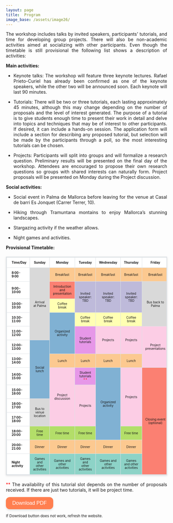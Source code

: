 ```yaml
---
layout: page
title:  Program
image_base: /assets/image26/
---
```


<style> 
    body {
        text-align: justify;
    }

    /* Responsive wrapper for mobile portability*/
    .table-container {
        width: 100%;
        overflow-x: auto; /* enables horizontal scroll */
        -webkit-overflow-scrolling: touch; /* smooth on mobile */
        margin: 0 auto;
    }
    
    table {
        font-size: 70%;
        border-collapse: collapse;
        margin: 20px auto;
        background-color: #ffffff; 
        border: 2px solid #dee2e6;
        box-shadow: 0 2px 6px rgba(0, 0, 0, 0.1);
        width: 100%;
        max-width: 800px; /* this controls how muchs screen takes */
        table-layout: fixed; /* keeps columns aligned */
        min-width: 400px; /* prevents squishing too much */
    }
    th {
        border: 1px solid #dee2e6;
        padding: 10px;
        text-align: center;
    }
    td {
        border: 1px solid #dee2e6;
        padding: 10px;
        text-align: center;
        word-wrap: break-word;
    }
    /* Align first column to left instead of center */
    table td:first-child, 
    table th:first-child {
        text-align: left;
        padding-left: 15px;
        font-weight: bold;
        width: 100px;
    }

    /* Table cathegories colors */
    td.arrival { background-color: #d9d9d9 !important; }
    td.socialActivities { background-color: #80b1d3 !important; }
    td.keynoteTalks { background-color: #bebada !important; }
    td.meals { background-color: #fcc990 !important; }
    td.coffeebreak { background-color: #ffffb3 !important; }
    td.tutorials { background-color: #e697e8 !important; }
    td.projects { background-color: #fccde5 !important; }
    td.freeTime { background-color: #b3de69 !important; }
    td.nightActivities { background-color: #8dd3c7 !important; }
    td.introClosingEvent { background-color: #fb8072 !important; }

    
    /* Small screens for mobile portability */
    @media (max-width: 668px) {
        table {
            font-size: 65%; /* smaller text */
        }
        table td:first-child, table th:first-child {
            width: 90px; /* slimmer time column */
        }
    }

</style>


<style>
#btPrint {
    background-color: #ff7f50;      /* coral color */
    color: white;                   /* text color */
    border: none;                   /* remove default border */
    padding: 10px 20px;             /* spacing */
    font-size: 16px;                /* readable text */
    border-radius: 12px;            /* rounded corners */
    cursor: pointer;                /* pointer on hover */
    box-shadow: 0 4px 6px rgba(0,0,0,0.1); /* subtle shadow */
    transition: all 0.2s ease;      /* smooth hover effect */
}

#btPrint:hover {
    background-color: #ff6347;      /* slightly darker coral on hover */
    transform: translateY(-2px);    /* subtle lift effect */
    box-shadow: 0 6px 8px rgba(0,0,0,0.15);
}
</style>


The workshop includes talks by invited speakers, participants' tutorials, and time for developing group projects. There will also be non-academic activities aimed at socializing with other participants. Even though the timetable is still provisional the following list shows a description of activities:

**Main activities:**


-  Keynote talks: The workshop will feature three keynote lectures. Rafael Prieto-Curiel has already been confirmed as one of the keynote speakers, while the other two will be announced soon. Each keynote will last 90 minutes.



-   Tutorials: There will be two or three tutorials, each lasting approximately 45 minutes, although this may change depending on the number of proposals and the level of interest generated. The purpose of a tutorial is to give students enough time to present their work in detail and delve into topics and techniques that may be of interest to other participants. If desired, it can include a hands-on session. The application form will include a section for describing any proposed tutorial, but selection will be made by the participants through a poll, so the most interesting tutorials can be chosen.



-   Projects: Participants will split into groups and will formalize a research question. Preliminary results will be presented on the final day of the workshop. Attendees are encouraged to propose their own research questions so groups with shared interests can naturally form. Project proposals will be presented on Monday during the Project discussion.

**Social activities:**


-   Social event in Palma de Mallorca before leaving for the venue at Casal de barri Es Jonquet (Carrer Terrer, 10).


-   Hiking through Tramuntana montains to enjoy Mallorca’s stunning landscapes.

-   Stargazing activity if the weather allows.

-   Night games and activities.


**Provisional Timetable:**

<div id="tab">
    <table>
        <tr>
            <th>Time/Day</th>
            <th> Sunday </th>
            <th> Monday </th>
            <th> Tuesday </th>
            <th> Wednesday</th>
            <th>Thursday</th>
            <th>Friday</th>
        </tr>
        <tr>
            <td><b>8:00-9:00</b></td>
            <td rowspan="5" class="arrival"> Arrival at Palma</td>
            <td class="meals"> Breakfast</td>
            <td class="meals"> Breakfast</td>
            <td class="meals"> Breakfast</td>
            <td class="meals"> Breakfast</td>
            <td class="meals"> Breakfast</td>
        </tr>
        <tr>
            <td><b>9:00-10:00</b></td>
            <td class="introClosingEvent">Introduction and presentation</td>
            <td rowspan="2" class="keynoteTalks"> Invited speaker: <br> TBD</td>
            <td rowspan="2" class="keynoteTalks"> Invited speaker: <br> TBD</td>
            <td rowspan="2" class="keynoteTalks"> Invited speaker: <br> TBD</td>
            <td rowspan="3" class="arrival">Bus back to Palma</td>
        </tr>
        <tr>
            <td><b>10:00-10:30</b></td>
            <td class="coffeebreak">Coffee break</td>
        </tr>
        <tr>
            <td><b>10:30-11:00</b></td>
            <td rowspan="3" class="socialActivities">Organized activity</td>
            <td class="coffeebreak">Coffee break</td>
            <td class="coffeebreak">Coffee break</td>
            <td class="coffeebreak">Coffee break</td>
        </tr>
        <tr>
            <td><b>11:00-12:00</b></td>
            <td rowspan="2" class="tutorials">Student tutorials</td>
            <td rowspan="2" class="projects">Projects</td>
            <td rowspan="2" class="projects">Projects</td>
            <td rowspan="3" class="projects">Project presentations</td>
        </tr>
        <tr>
            <td><b>12:00-13:00</b></td>
            <td rowspan="4" class="socialActivities">Social lunch</td>
        </tr>
        <tr>
            <td><b>13:00-14:00</b></td>
            <td class="meals">Lunch</td>
            <td class="meals">Lunch</td>
            <td class="meals">Lunch</td>
            <td class="meals">Lunch</td>
        </tr>
        <tr>
            <td><b>14:00-15:00</b></td>
            <td rowspan="4" class="projects">Project discussion</td>
            <td class="tutorials">Student tutorials <span style="color: red">**</span></td>
            <td rowspan="5" class="socialActivities">Organized activity</td>
            <td rowspan="4" class="projects">Projects</td>
            <td rowspan="8" class="introClosingEvent">Closing event (optional)</td>
        </tr>
        <tr>
            <td><b>15:00-16:00</b></td>
            <td rowspan="3" class="projects">Projects</td>
        </tr>
        <tr>
            <td><b>16:00-17:00</b></td>
            <td rowspan="2" class="arrival">Bus to venue location</td>
        </tr>
        <tr>
            <td><b>17:00-18:00</b></td>
        </tr>
        <tr>
            <td><b>18:00-20:00</b></td>
            <td class="freeTime">Free time</td>
            <td class="freeTime">Free time</td>
            <td class="freeTime">Free time</td>
            <td class="freeTime">Free time</td>
        </tr>
        <tr>
            <td><b>20:00-21:00</b></td>
            <td class="meals">Dinner</td>
            <td class="meals">Dinner</td>
            <td class="meals">Dinner</td>
            <td class="meals">Dinner</td>
            <td class="meals">Dinner</td>
        </tr>
        <tr>
            <td><b>Night activity</b></td>
            <td class="nightActivities">Games and other activities</td>
            <td class="nightActivities">Games and other activities</td>
            <td class="nightActivities">Games and other activities</td>
            <td class="nightActivities">Games and other activities</td>
            <td class="nightActivities">Games and other activities</td>
        </tr>
    </table>
</div>

<p style="text-align: justify; "><span style="color: red; ">**</span> The availability of this tutorial slot depends on the number of proposals received. If there are just two tutorials, it will be project time.</p>

<p>
    <input type="button" value="Download PDF" id="btPrint" />
</p>

<small> If Download button does not work, refresh the website.


<script>
    document.addEventListener("DOMContentLoaded", function() {
        document.getElementById('btPrint').addEventListener('click', function() {
            var sTable = document.getElementById('tab').innerHTML;
            var sTitle = "<h1 style='font-size: 24;'>Timetable for WWCS 2026 </h1>";
            var sFootnote = "<span style='color: red'>**</span> The availability of this tutorial slot depends on the number of proposals received. If there are just two tutorials, it will be project time.";

            var style = "<style>";
            style += "table {width: 100%; font: 14px Arial; border-collapse: collapse;}";
            style += "th, td {border: 2px solid #DDD; padding: 2px 3px; text-align: center;}";
            style += "td.arrival { background-color: #d9d9d9 !important; }";
            style += "td.socialActivities { background-color: #80b1d3 !important; }";
            style += "td.keynoteTalks { background-color: #bebada !important; }";
            style += "td.meals { background-color: #fcc990 !important; }";
            style += "td.coffeebreak { background-color: #ffffb3 !important; }";
            style += "td.tutorials { background-color: #e697e8 !important; }";
            style += "td.projects { background-color: #fccde5 !important; }";
            style += "td.freeTime { background-color: #b3de69 !important; }";
            style += "td.nightActivities { background-color: #8dd3c7 !important; }";
            style += "td.introClosingEvent { background-color: #fb8072 !important; }";
            style += "@media print { table, th, td { -webkit-print-color-adjust: exact; print-color-adjust: exact; } }";
            style += "</style>";

            var win = window.open('', '', 'height=700,width=700');
            win.document.write('<html><head><title>Timetable for WWCS 2026</title>' + style + '</head><body>');
            win.document.write(sTitle);
            win.document.write(sTable);
            win.document.write(sFootnote);
            win.document.write('</body></html>');
            win.document.close();
            win.print();
        });
    });
</script> 